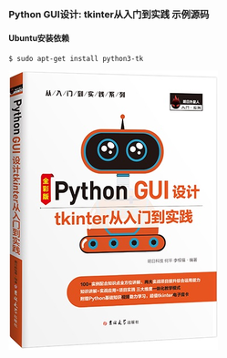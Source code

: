 ### Python GUI设计: tkinter从入门到实践 示例源码

#### Ubuntu安装依赖
```
$ sudo apt-get install python3-tk
```

![封面](cover.jpg)

